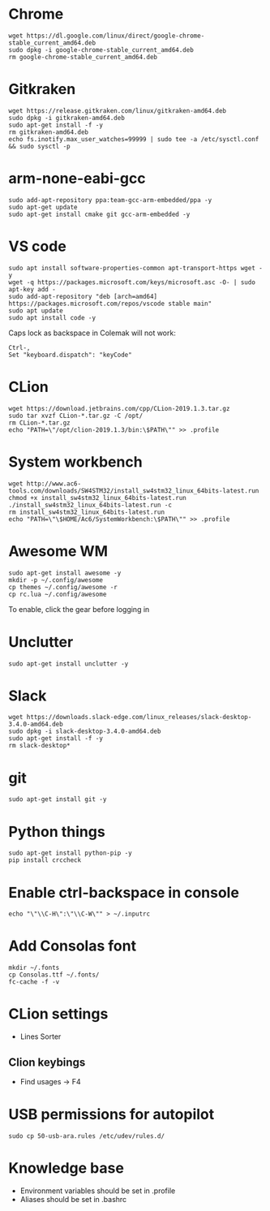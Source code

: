 # Chrome
```
wget https://dl.google.com/linux/direct/google-chrome-stable_current_amd64.deb
sudo dpkg -i google-chrome-stable_current_amd64.deb
rm google-chrome-stable_current_amd64.deb
```
# Gitkraken
```
wget https://release.gitkraken.com/linux/gitkraken-amd64.deb
sudo dpkg -i gitkraken-amd64.deb
sudo apt-get install -f -y
rm gitkraken-amd64.deb
echo fs.inotify.max_user_watches=99999 | sudo tee -a /etc/sysctl.conf && sudo sysctl -p
```
# arm-none-eabi-gcc
```
sudo add-apt-repository ppa:team-gcc-arm-embedded/ppa -y
sudo apt-get update
sudo apt-get install cmake git gcc-arm-embedded -y
```
# VS code
```
sudo apt install software-properties-common apt-transport-https wget -y
wget -q https://packages.microsoft.com/keys/microsoft.asc -O- | sudo apt-key add -
sudo add-apt-repository "deb [arch=amd64] https://packages.microsoft.com/repos/vscode stable main"
sudo apt update
sudo apt install code -y
```
Caps lock as backspace in Colemak will not work:
```
Ctrl-,
Set "keyboard.dispatch": "keyCode"
```
# CLion
```
wget https://download.jetbrains.com/cpp/CLion-2019.1.3.tar.gz
sudo tar xvzf CLion-*.tar.gz -C /opt/
rm CLion-*.tar.gz
echo "PATH=\"/opt/clion-2019.1.3/bin:\$PATH\"" >> .profile
```
# System workbench
```
wget http://www.ac6-tools.com/downloads/SW4STM32/install_sw4stm32_linux_64bits-latest.run
chmod +x install_sw4stm32_linux_64bits-latest.run
./install_sw4stm32_linux_64bits-latest.run -c
rm install_sw4stm32_linux_64bits-latest.run
echo "PATH=\"\$HOME/Ac6/SystemWorkbench:\$PATH\"" >> .profile
```
 # Awesome WM
```
sudo apt-get install awesome -y
mkdir -p ~/.config/awesome
cp themes ~/.config/awesome -r
cp rc.lua ~/.config/awesome
```
To enable, click the gear before logging in

# Unclutter
```
sudo apt-get install unclutter -y
```

# Slack
```
wget https://downloads.slack-edge.com/linux_releases/slack-desktop-3.4.0-amd64.deb
sudo dpkg -i slack-desktop-3.4.0-amd64.deb
sudo apt-get install -f -y
rm slack-desktop*
```

# git
```
sudo apt-get install git -y
```

# Python things
```
sudo apt-get install python-pip -y
pip install crccheck
```

# Enable ctrl-backspace in console
```
echo "\"\\C-H\":\"\\C-W\"" > ~/.inputrc
```

# Add Consolas font
```
mkdir ~/.fonts
cp Consolas.ttf ~/.fonts/
fc-cache -f -v
```

# CLion settings
* Lines Sorter

## Clion keybings
* Find usages -> F4

# USB permissions for autopilot
```
sudo cp 50-usb-ara.rules /etc/udev/rules.d/
```

# Knowledge base
* Environment variables should be set in .profile
* Aliases should be set in .bashrc
